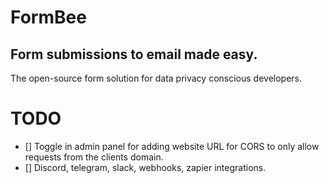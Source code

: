 # FormBee

## Form submissions to email made easy.

The open-source form solution for data privacy conscious developers.

# TODO
- [] Toggle in admin panel for adding website URL for CORS to only allow requests from the clients domain.
- [] Discord, telegram, slack, webhooks, zapier integrations.
  
